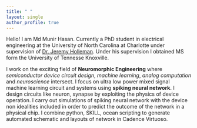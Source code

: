 ```yaml
---
title: " "
layout: single
author_profile: true
---
```


Hello! I am Md Munir Hasan. Currently a PhD student in electrical engineering at the University of North Carolina at Charlotte under supervision of [Dr. Jeremy Holleman](http://web.eecs.utk.edu/research/iss/index.html). Under his supervision I obtained MS form the University of Tennesse Knoxville.

I work on the exciting field of **Neuromorphic Engineering** where *semiconductor device circuit design*, *machine learning*, *analog computation* and *neuroscience* intersect. I focus on ultra low power mixed signal machine learning circuit and systems using **spiking neural network**. I design circuits like neuron, synapse by exploiting the physics of device operation. I carry out simulations of spiking neural network with the device non idealities included in order to predict the outcome of the network in a physical chip. I combine python, SKILL, ocean scripting to generate automated schematic and layouts of network in Cadence Virtuoso. 

